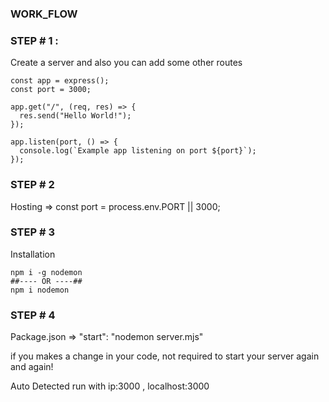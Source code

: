 ### WORK_FLOW
### STEP # 1 : 
Create a server and also you can add some other routes
```import express from "express";
const app = express();
const port = 3000;

app.get("/", (req, res) => {
  res.send("Hello World!");
});

app.listen(port, () => {
  console.log(`Example app listening on port ${port}`);
});
```

### STEP # 2
Hosting => const port = process.env.PORT || 3000;

### STEP # 3
Installation
``` 
npm i -g nodemon
##---- OR ----##
npm i nodemon
```
### STEP # 4
Package.json => "start": "nodemon server.mjs" 

if you makes a change in your code, not required to start your server again and again!

Auto Detected run with ip:3000 , localhost:3000 

